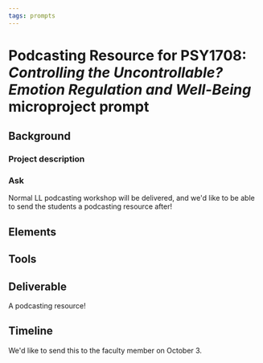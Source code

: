```yaml
---
tags: prompts
---
```


# Podcasting Resource for PSY1708: *Controlling the Uncontrollable? Emotion Regulation and Well-Being* microproject prompt

## Background
### Project description

### Ask
Normal LL podcasting workshop will be delivered, and we'd like to be able to send the students a podcasting resource after!


## Elements
 
## Tools

## Deliverable
A podcasting resource!

## Timeline
We'd like to send this to the faculty member on October 3.